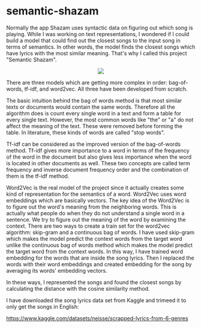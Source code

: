 # semantic-shazam

Normally the app Shazam uses syntactic data on figuring out which song is playing. While I was working on text representations, I wondered if I could build a model that could find out the closest songs to the input song in terms of semantics. In other words, the model finds the closest songs which have lyrics with the most similar meaning. That's why I called this project "Semantic Shazam".

<p align="center">
  <img src="https://user-images.githubusercontent.com/77073029/194806554-280ccb9f-af95-4323-8285-d1454840bed1.png" />
</p>

There are three models which are getting more complex in order: bag-of-words, tf-idf, and word2vec. All three have been developed from scratch. 

The basic intuition behind the bag of words method is that most similar texts or documents would contain the same words. Therefore all the algorithm does is count every single word in a text and form a table for every single text. However, the most common words like "the" or "a" do not affect the meaning of the text. These were removed before forming the table. In literature, these kinds of words are called "stop words".

Tf-idf can be considered as the improved version of the bag-of-words method. Tf-idf gives more importance to a word in terms of the frequency of the word in the document but also gives less importance when the word is located in other documents as well. These two concepts are called term frequency and inverse document frequency order and the combination of them is the tf-idf method. 

Word2Vec is the real model of the project since it actually creates some kind of representation for the semantics of a word. Word2Vec uses word embeddings which are basically vectors. The key idea of the Word2Vec is to figure out the word's meaning from the neighboring words. This is actually what people do when they do not understand a single word in a sentence. We try to figure out the meaning of the word by examining the context. There are two ways to create a train set for the word2vec algorithm: skip-gram and a continuous bag of words. I have used skip-gram which makes the model predict the context words from the target word unlike the continuous bag of words method which makes the model predict the target word from the context words. In this way, I have trained word embedding for the words that are inside the song lyrics. Then I replaced the words with their word embeddings and created embedding for the song by averaging its words' embedding vectors.

In these ways, I represented the songs and found the closest songs by calculating the distance with the cosine similarity method.

I have downloaded the song lyrics data set from Kaggle and trimeed it to only get the songs in English:

https://www.kaggle.com/datasets/neisse/scrapped-lyrics-from-6-genres
